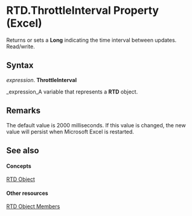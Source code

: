 
# RTD.ThrottleInterval Property (Excel)

Returns or sets a  **Long** indicating the time interval between updates. Read/write.


## Syntax

 _expression_. **ThrottleInterval**

 _expression_A variable that represents a  **RTD** object.


## Remarks

The default value is 2000 milliseconds. If this value is changed, the new value will persist when Microsoft Excel is restarted.


## See also


#### Concepts


 [RTD Object](50f289c3-081b-108b-2fee-c4069a04a8e7.md)
#### Other resources


 [RTD Object Members](1705c237-1286-816d-a363-982c53542af1.md)
